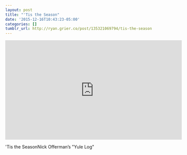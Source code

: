 ```yaml
---
layout: post
title: "'Tis the Season"
date: '2015-12-16T10:43:23-05:00'
categories: []
tumblr_url: http://ryan.grier.co/post/135321069794/tis-the-season
---
```


<iframe width="560" height="315" src="https://www.youtube.com/embed/LS-ErOKpO4E" frameborder="0" allowfullscreen></iframe>

'Tis the SeasonNick Offerman’s "Yule Log"
